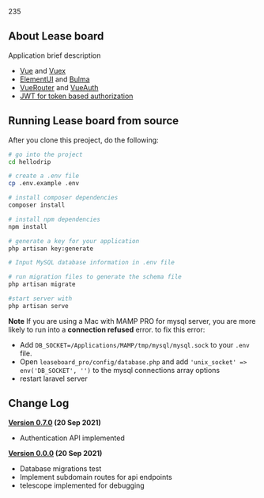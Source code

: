235
## About Lease board

<p>Application brief description</p>

- [Vue](https://vuejs.org/) and [Vuex](https://vuex.vuejs.org/)
- [ElementUI](https://element.eleme.io/#/) and [Bulma](https://bulma.io/)
- [VueRouter](https://router.vuejs.org/) and [VueAuth](https://github.com/websanova/vue-auth)
- [JWT for token based authorization](https://github.com/tymondesigns/jwt-auth)

## Running Lease board from source

After you clone this preoject, do the following:
```bash
# go into the project
cd hellodrip

# create a .env file
cp .env.example .env

# install composer dependencies
composer install

# install npm dependencies
npm install

# generate a key for your application
php artisan key:generate

# Input MySQL database information in .env file

# run migration files to generate the schema file
php artisan migrate

#start server with 
php artisan serve

```
**Note**
If you are using a Mac with MAMP PRO for mysql server, you are more likely to run into a **connection refused** error. to fix this error:
- Add `DB_SOCKET=/Applications/MAMP/tmp/mysql/mysql.sock` to your `.env` file.
- Open `leaseboard_pro/config/database.php` and add `'unix_socket' => env('DB_SOCKET', '')` to the mysql connections array options
- restart laravel server


## Change Log

**[Version 0.7.0]() (20 Sep 2021)**

- Authentication API implemented


**[Version 0.0.0]() (20 Sep 2021)**

- Database migrations test
- Implement subdomain routes for api endpoints
- telescope implemented for debugging




